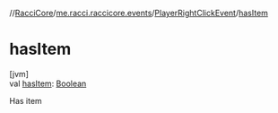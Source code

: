 //[RacciCore](../../../index.md)/[me.racci.raccicore.events](../index.md)/[PlayerRightClickEvent](index.md)/[hasItem](has-item.md)

# hasItem

[jvm]\
val [hasItem](has-item.md): [Boolean](https://kotlinlang.org/api/latest/jvm/stdlib/kotlin/-boolean/index.html)

Has item
